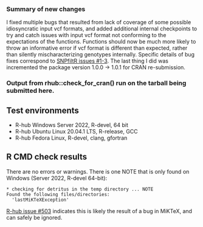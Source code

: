 ### Summary of new changes
I fixed multiple bugs that resulted from lack of coverage of some possible idiosyncratic input vcf formats, and added additional internal checkpoints to try and catch issues with input vcf format not conforming to the expectations of the functions. Functions should now be much more likely to throw an informative error if vcf format is different than expected, rather than silently mischaracterizing genotypes internally. Specific details of bug fixes correspond to [SNPfiltR issues #1-3](https://github.com/DevonDeRaad/SNPfiltR/issues). The last thing I did was incremented the package version 1.0.0 -> 1.0.1 for CRAN re-submission.

### Output from rhub::check_for_cran() run on the tarball being submitted here.
## Test environments
- R-hub Windows Server 2022, R-devel, 64 bit
- R-hub Ubuntu Linux 20.04.1 LTS, R-release, GCC
- R-hub Fedora Linux, R-devel, clang, gfortran

## R CMD check results
There are no errors or warnings.
There is one NOTE that is only found on Windows (Server 2022, R-devel 64-bit): 

```
* checking for detritus in the temp directory ... NOTE
Found the following files/directories:
  'lastMiKTeXException'
```
[R-hub issue #503](https://github.com/r-hub/rhub/issues/503) indicates this is likely the result of a bug in MiKTeX, and can safely be ignored.